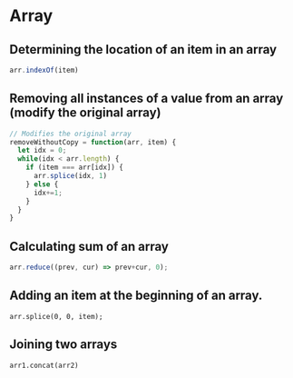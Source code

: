 # Array

## Determining the location of an item in an array

```ts
arr.indexOf(item)
```


## Removing all instances of a value from an array (modify the original array)

```ts
// Modifies the original array
removeWithoutCopy = function(arr, item) {
  let idx = 0;
  while(idx < arr.length) {
    if (item === arr[idx]) {
      arr.splice(idx, 1)
    } else {
      idx+=1;
    }
  }
}
```


## Calculating sum of an array

```ts
arr.reduce((prev, cur) => prev+cur, 0);
```


## Adding an item at the beginning of an array.

```tsx
arr.splice(0, 0, item);
```


## Joining two arrays

```tsx
arr1.concat(arr2)
```
